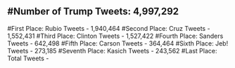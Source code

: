 #Number of Trump Tweets: 4,997,292
---
#First Place: Rubio Tweets - 1,940,464
#Second Place: Cruz Tweets - 1,552,431
#Third Place: Clinton Tweets - 1,527,422
#Fourth Place: Sanders Tweets - 642,498
#Fifth Place: Carson Tweets - 364,464
#Sixth Place: Jeb! Tweets - 273,185
#Seventh Place: Kasich Tweets - 243,562
#Last Place: Total Tweets -  
